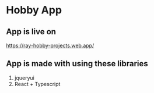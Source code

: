 # Hobby App

## App is live on

https://ray-hobby-projects.web.app/

## App is made with using these libraries

 1. jqueryui
 2. React + Typescript
 

